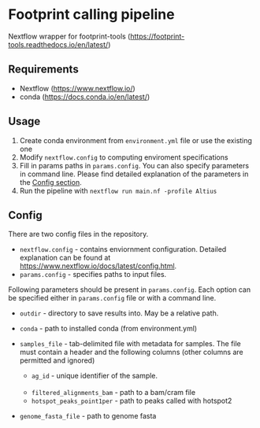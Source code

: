 # Footprint calling pipeline

Nextflow wrapper for footprint-tools (https://footprint-tools.readthedocs.io/en/latest/)

## Requirements
- Nextflow (https://www.nextflow.io/)
- conda (https://docs.conda.io/en/latest/)



## Usage
 1) Create conda environment from `environment.yml` file or use the existing one
 2) Modify `nextflow.config` to computing enviroment specifications
 3) Fill in params paths in ```params.config```. You can also specify parameters in command line. Please find detailed explanation of the parameters in the [Config section](#config).
 4) Run the pipeline with `nextflow run main.nf -profile Altius`

## Config
There are two config files in the repository.
- ```nextflow.config``` - contains enviornment configuration. Detailed explanation can be found at https://www.nextflow.io/docs/latest/config.html. 
- ```params.config``` - specifies paths to input files.

Following parameters should be present in ```params.config```. Each option can be specified either in ```params.config``` file or with a command line.

- ```outdir``` - directory to save results into. May be a relative path.
- ```conda``` - path to installed conda (from environment.yml)
- ```samples_file``` - tab-delimited file with metadata for samples. The file must contain a header and the following columns (other columns are permitted and ignored)
    - ```ag_id``` - unique identifier of the sample.<br><br>
    - `filtered_alignments_bam` - path to a bam/cram file
    - `hotspot_peaks_point1per` - path to peaks called with hotspot2

- `genome_fasta_file` - path to genome fasta


